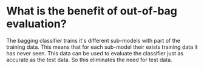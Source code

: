 # What is the benefit of out-of-bag evaluation?
The bagging classifier trains it's different sub-models with part of the training data.
This means that for each sub-model their exists training data it has never seen.
This data can be used to evaluate the classifier just as accurate as the test data.
So this eliminates the need for test data.
